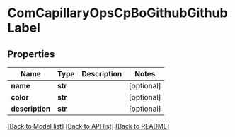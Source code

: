 # ComCapillaryOpsCpBoGithubGithubLabel

## Properties
Name | Type | Description | Notes
------------ | ------------- | ------------- | -------------
**name** | **str** |  | [optional] 
**color** | **str** |  | [optional] 
**description** | **str** |  | [optional] 

[[Back to Model list]](../README.md#documentation-for-models) [[Back to API list]](../README.md#documentation-for-api-endpoints) [[Back to README]](../README.md)

